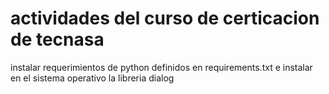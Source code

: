 # actividades del curso de certicacion de tecnasa

instalar requerimientos de python definidos en requirements.txt e instalar en el sistema operativo la libreria dialog

